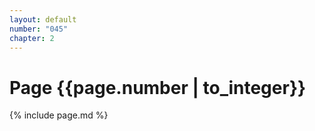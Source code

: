 ```yaml
---
layout: default
number: "045"
chapter: 2
---
```


# Page {{page.number | to_integer}}
{% include page.md %}
